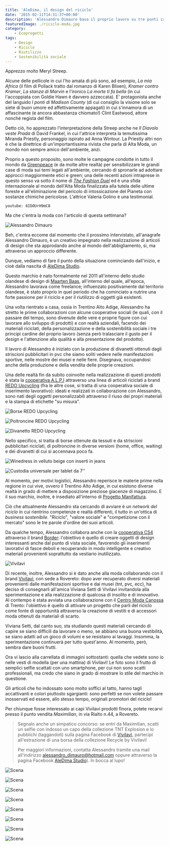 ```yaml
---
title: 'AleDima, il design del riciclo'
date: '2015-02-11T14:31:37+00:00'
description: 'Alessandro Dimauro basa il proprio lavoro su tre punti cardine: il riciclo, la personalizzazione e la sostenibilità sociale.'
featuredImage: ./riciclo-moda.jpg
category:
    - Ecoprogetti
tags:
    - Design
    - Riciclo
    - Riutilizzo
    - Sostenibilità sociale
---
```


Apprezzo molto Meryl Streep.

Alcune delle pellicole in cui l'ho amata di più sono, ad esempio, *La mia Africa* (il film di Pollack tratto dal romanzo di Karen Blixen), *Kramer contro Kramer*, *La stanza di Marvin* e l'ironico *La morte ti fa bella* (in cui l'accoppiata con Goldie Hawn è davvero azzeccata). E' protagonista anche del languido *I ponti di Madison County* (di cui consiglio la visione solo se siete di buon umore ed affettivamente appagati) in cui s'innamora di un affascinante (e ancora abbastanza chiomato!) Clint Eastwood, attore nonché regista del film.

Detto ciò, ho apprezzato l'interpretazione della Streep anche ne *Il Diavolo veste Prada* di David Frankel, in cui l'attrice interpreta la temutissima Miranda Priestly, personaggio ispirato ad Anna Wintour. La Priestly altri non è che la direttrice di un'importantissima rivista che parla di Alta Moda, un mondo non sempre amico dell'ambiente, anzi.

Proprio a questo proposito, sono molte le campagne condotte in tutto il mondo da [Greenpeace](http://www.greenpeace.org/international/en/) (e da molte altre realtà) per sensibilizzare le grandi case di moda sui temi legati all'ambiente, cercando di spronarle ad adottare approcci maggiormente etici e green; una delle recenti azioni intraprese in questo senso va sotto il nome di *[The Fashion Duel](http://www.greenpeace.org/international/en/System-templates/Search-results/?all=the%20fashion%20duel)* ed è una sfida internazionale al mondo dell'Alta Moda finalizzata alla tutela delle ultime foreste e all'eliminazione del pericolo di intossicazione del Pianeta con sostanze chimiche pericolose. L'attrice Valeria Golino è una testimonial.

`youtube: 6IDOUrH9mC8`

Ma che c'entra la moda con l'articolo di questa settimana?

![Alessandro Dimauro](./alessandro-dimauro.jpg)

Beh, c'entra eccome dal momento che il prossimo intervistato, all'anagrafe Alessandro Dimauro, è un creativo impegnato nella realizzazione di articoli di design che sta approdando anche al mondo dell'abbigliamento, sì, ma attraverso un approccio differente.

Dunque, vediamo di fare il punto della situazione cominciando dall'inizio, e cioè dalla nascita di [AleDima Studio](https://www.facebook.com/pages/AleDima-Studio/695349387157542?ref=hl).

Questo marchio è nato formalmente nel 2011 all'interno dello studio olandese di design di [Maarten Baas](http://www.maartenbaas.com), all'interno del quale, all'epoca, Alessandro lavorava come freelance; influenzato positivamente dal territorio olandese, è stato proprio in quel periodo che ha cominciato a nutrire una forte passione per il riciclo e per il riutilizzo di oggetti già esistenti.

Una volta rientrato a casa, ossia in Trentino Alto Adige, Alessandro ha stretto le prime collaborazioni con alcune cooperative sociali (le quali, con il passare del tempo, sono divenute delle vere e proprie figure con cui lavorare allo sviluppo di prodotti) e con realtà aziendali, facendo dei materiali riciclati, della personalizzazione e della sostenibilità sociale i tre principi cardine del proprio lavoro (senza però tralasciare il gusto per il design e l'attenzione alla qualità e alla presentazione del prodotto).

Il lavoro di Alessandro è iniziato con la produzione di divanetti ottenuti dagli striscioni pubblicitari in pvc che siamo soliti vedere nelle manifestazioni sportive, nelle mostre dei musei e nelle fiere. Disegnava, occupandosi anche della produzione e della vendita delle proprie creazioni.

Una delle realtà fin da subito coinvolte nella realizzazione di questi prodotti è stata la [cooperativa A.L.P.I](http://www.coop-alpi.it) attraverso una linea di articoli riciclati a brand [REDO Upcycling](https://www.facebook.com/redoupcycling) (fra le altre cose, si tratta di una cooperativa sociale di inserimento lavorativo): ideati e realizzati in collaborazione con Alessandro, sono nati degli oggetti personalizzabili attraverso il riuso dei propri materiali e la stampa di etichette "su misura".

![Borse REDO Upcycling](./redo.jpg)

![Poltroncine REDO Upcycling](./poltroncine.jpg)

![Divanetto REDO Upcycling](./divanetto.jpg)

Nello specifico, si tratta di borse ottenute da tessuti e da striscioni pubblicitari riciclati, di poltroncine in diverse versioni (home, office, waiting) e dei divanetti di cui si accennava poco fa.

![Winedress in velluto beige con inserti in jeans](./winedress.jpg)

![Custodia universale per tablet da 7''](./custodia.jpg)

Al momento, per motivi logistici, Alessandro reperisce le materie prime nella regione in cui vive, ovvero il Trentino Alto Adige, in cui esistono diverse realtà in grado di mettere a disposizione preziose giacenze di magazzino. E il suo marchio, inoltre, è insediato all'interno di [Progetto Manifattura](http://www.progettomanifattura.it).

Ciò che attualmente Alessandro sta cercando di avviare è un *network del riciclo* in cui rientrino competenze e realtà differenti, il tutto in un'ottica di *business sostenibile*. "Riciclo", "valore sociale" e "competizione con il mercato" sono le tre parole d'ordine dei suoi articoli.

Da qualche tempo, Alessandro collabora anche con la [cooperativa CS4](http://www.cs4.it) attraverso il brand [Border](https://www.facebook.com/pages/Border/1508620196064367?ref=hl): l'obiettivo è quello di creare oggetti di design interessanti anche dal punto di vista sociale, favorendo gli inserimenti lavorativi di fasce deboli e recuperando in modo intelligente e creativo materiali provenienti soprattutto da vestiario inutilizzato.

![Vivilavì](./vivilavi.jpg)

Di recente, inoltre, Alessandro si è dato anche alla moda collaborando con il brand [Vivilavì](https://www.facebook.com/officialvivilavi?fref=ts), con sede a Rovereto: dopo aver recuperato diversi materiali provenienti dalle manifestazioni sportive e dai musei (tnt, pvc, ecc), ha deciso di consegnarli all'amica Viviana Setti di Vivilavì invitandola alla sperimentazione e alla realizzazione di qualcosa di insolito e di innovativo. Al contempo è stata avviata una collaborazione con il [Centro Moda Canossa](http://www.centromoda.tn.it/CMC1/Home.html) di Trento: l'obiettivo è quello di attivare un progetto che parli del riciclo come fonte di opportunità attraverso la creazione di vestiti e di accessori moda ottenuti da materiali di scarto.

Viviana Setti, dal canto suo, sta studiando questi materiali cercando di capire se siano difficili da lavorare o meno, se abbiano una buona vestibilità, se siano adatti ad un gioco di volumi e se resistano ai lavaggi. Insomma, la sperimentazione continuerà per tutto quest'anno. Al momento, però, sembra dare buoni frutti.

Ora vi lascio alla carrellata di immagini sottostanti: quella che vedete sono io nelle vesti di modella (per una mattina) di Vivilavì! Le foto sono il frutto di semplici selfie scattati con uno smartphone, per cui non sono scatti professionali, ma credo che siano in grado di mostrare lo stile del marchio in questione.

Gli articoli che ho indossato sono molto soffici al tatto, hanno tagli accattivanti e colori piuttosto sgargianti: sono perfetti se non volete passare inosservati ed essere, allo stesso tempo, originali promotori del riciclo!

Per chiunque fosse interessato ai capi Vivilavì prodotti finora, potete recarvi presso il punto vendita *Maximilian*, in via Rialto n.44, a Rovereto.

> Segnalo anche un simpatico concorso: se entri da Maximilian, scatti un selfie con indosso un capo della collezione TNT Explosion e lo pubblichi (taggandoti) sulla pagina Facebook di [Vivilavì](https://www.facebook.com/officialvivilavi?fref=ts), partecipi all'estrazione di una borsa della collezione Recycle by Vivilavì!
> 
> Per maggiori informazioni, contatta Alessandro tramite una mail all'indirizzo [alessandro_dimauro@hotmail.com](mailto:alessandro_dimauro@hotmail.com) oppure attraverso la pagina Facebook [AleDima Studio](https://www.facebook.com/pages/AleDima-Studio/695349387157542?fref=ts)).
> In bocca al lupo!

![Scena](./scelta-tagliata-1.jpg)

![Scena](./scelta-tagliata-2.jpg)

![Scena](./scelta-tagliata-3.jpg)

![Scena](./scelta-tagliata-4.jpg)

![Scena](./scelta-tagliata-5.jpg)

![Scena](./scelta-tagliata-6.jpg)

![Scena](./scelta-tagliata-7.jpg)

![Scena](./scelta-tagliata-8.jpg)
